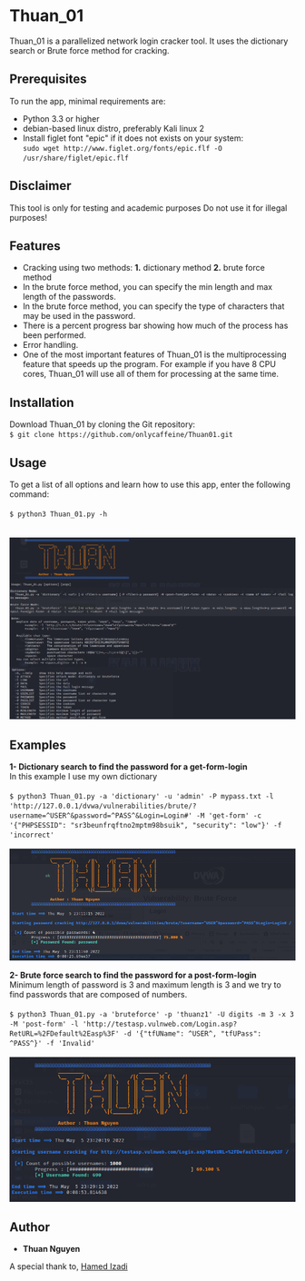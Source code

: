 # Thuan_01
Thuan_01 is a parallelized network login cracker tool.
It uses the dictionary search or Brute force method for cracking.
## Prerequisites
To run the app, minimal requirements are:
*	Python 3.3 or higher
*	debian-based linux distro, preferably Kali linux 2
*   Install figlet font "epic" if it does not exists on your system:
<br/> ```sudo wget http://www.figlet.org/fonts/epic.flf -O /usr/share/figlet/epic.flf```
## Disclaimer
This tool is only for testing and academic purposes Do not use it for illegal purposes!
## Features
*	Cracking using two methods:  **1.** dictionary method **2.** brute force method
*	In the brute force method, you can specify the min length and max length of the passwords.
*	 In the brute force method, you can specify the type of characters that may be used in the password.
*	There is a percent progress bar showing how much of the process has been performed.
*	Error handling.
*	One of the most important features of Thuan_01 is the multiprocessing feature that speeds up the program. For example if you have 8 CPU cores, Thuan_01 will use all of them for processing at the same time.
## Installation
Download Thuan_01 by cloning the Git repository:
  <br />```$ git clone https://github.com/onlycaffeine/Thuan01.git```
  
## Usage
To get a list of all options and learn how to use this app, enter the following command:<br />
  <br />```$ python3 Thuan_01.py -h```
  <br /><br /> 	
  ![alt text](https://github.com/onlycaffeine/images/blob/main/h.png)
## Examples
**1- Dictionary search to find the password for a get-form-login**
<br />In this example I use my own dictionary
<br /><br />```$ python3 Thuan_01.py -a 'dictionary' -u 'admin' -P mypass.txt -l 'http://127.0.0.1/dvwa/vulnerabilities/brute/?username=^USER^&password=^PASS^&Login=Login#' -M 'get-form' -c '{"PHPSESSID": "sr3beunfrqftno2mptm98bsuik", "security": "low"}' -f 'incorrect'```<br /><br />
![alt text](https://github.com/onlycaffeine/images/blob/main/dictionary-get-form.png)
 
**2- Brute force search to find the password for a post-form-login**
<br />Minimum length of password is 3 and maximum length is 3 and we try to find passwords that are composed of numbers.
<br /><br />```$ python3 Thuan_01.py -a 'bruteforce' -p 'thuanz1' -U digits -m 3 -x 3 -M 'post-form' -l 'http://testasp.vulnweb.com/Login.asp?RetURL=%2FDefault%2Easp%3F' -d '{"tfUName": ^USER^, "tfUPass": ^PASS^}' -f 'Invalid'```<br /><br />
![alt text](https://github.com/onlycaffeine/images/blob/main/bruteforce-post-form.png)

## Author

* **Thuan Nguyen** 

A special thank to, [Hamed Izadi](https://github.com/hamedeasy)
 		

